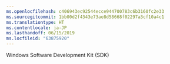 ```yaml
---
ms.openlocfilehash: c406943ec92544ecce944700783c6b3160fc2e33
ms.sourcegitcommit: 1bb00d2f4343e73ae8d58668f02297a3cf10a4c1
ms.translationtype: HT
ms.contentlocale: ja-JP
ms.lasthandoff: 06/15/2019
ms.locfileid: "63875920"
---
```

Windows Software Development Kit (SDK)